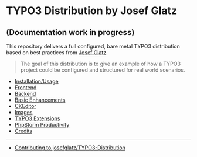 # TYPO3 Distribution by Josef Glatz
## (Documentation work in progress)

This repository delivers a full configured, bare metal TYPO3 distribution based on best practices from
[Josef Glatz](https://www.josefglatz.at).

> The goal of this distribution is to give an example of how a TYPO3 project could be configured and structured for real world scenarios.

- [Installation/Usage](Installation/Index.md)
- [Frontend](Frontend/Index.md)
- [Backend](Backend/Index.md)
- [Basic Enhancements](BasicEnhancements/Index.md)
- [CKEditor](CKEditor/Index.md)
- [Images](Images/Index.md)
- [TYPO3 Extensions](Extensions/Index.md)
- [PhpStorm Productivity](PhpStorm/Index.md)
- [Credits](Other/Credits/Index.md)

---

- [Contributing to josefglatz/TYPO3-Distribution](Contribution/Index.md)
